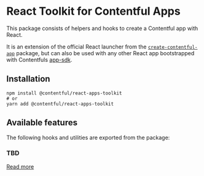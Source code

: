 # React Toolkit for Contentful Apps

This package consists of helpers and hooks to create a Contentful app with React. 

It is an extension of the official React launcher from the [`create-contentful-app`](https://github.com/contentful/create-contentful-app/tree/master/packages/create-contentful-app) package,
but can also be used with any other React app bootstrapped with Contentfuls [app-sdk](https://github.com/contentful/ui-extensions-sdk).


## Installation

```shell
npm install @contentful/react-apps-toolkit
# or
yarn add @contentful/react-apps-toolkit
```

## Available features

The following hooks and utilities are exported from the package:

### TBD


[Read more](https://www.contentful.com/developers/docs/extensibility/app-framework/create-contentful-app/)
